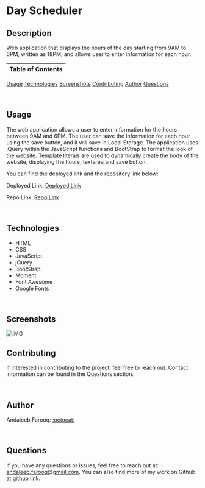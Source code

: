 # Day Scheduler

## Description
Web application that displays the hours of the day starting from 9AM to 6PM, written as 18PM, and allows user to enter information for each hour.



Table of Contents |
-------------------|
[Usage](#Usage)
[Technologies](#Technologies)
[Screenshots](#Screenshots)
[Contributing](#Contributing)
[Author](#Author)
[Questions](#Questions)

<br />

## Usage

The web application allows a user to enter information for the hours between 9AM and 6PM. The user can save the information for each hour using the save button, and it will save in Local Storage. The application uses jQuery within the JavaScript functions and BootStrap to format the look of the website. Template literals are used to dynamically create the body of the website, displaying the hours, textarea and save button.

You can find the deployed link and the repository link below:

Deployed Link: [Deployed Link](https://cerafinn.github.io/day-scheduler)

Repo Link: [Repo Link](https://github.com/cerafinn/day-scheduler)

<br />

## Technologies

* HTML
* CSS
* JavaScript
* jQuery
* BootStrap
* Moment
* Font Awesome
* Google Fonts

<br />

## Screenshots

![IMG](./assets/images/day-scheduler-screenshot.png)

## Contributing

If interested in contributing to the project, feel free to reach out. Contact information can be found in the Questions section.

<br />

## Author

Andaleeb Farooq: [:octocat:](https://github.com/cerafinn)

<br />

## Questions

If you have any questions or issues, feel free to reach out at: andaleeb.farooq@gmail.com.
You can also find more of my work on Github at [github link](https://github.com/cerafinn).